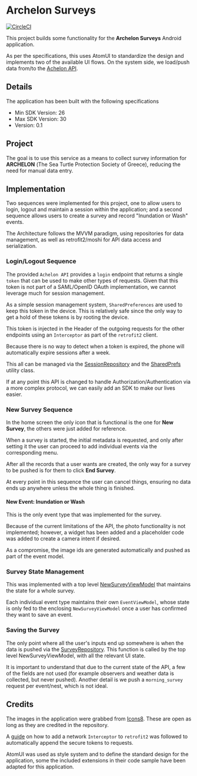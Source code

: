 # Archelon Surveys

[![CircleCI](https://circleci.com/gh/Birkbeck/android-coursework-danoc93.svg?style=svg&circle-token=b2ad37ffbdab282bf2a350c048925f2d65bf005a)](https://app.circleci.com/pipelines/github/Birkbeck/android-coursework-danoc93)

This project builds some functionality for the **Archelon Surveys** Android application.

As per the specifications, this uses AtomUI to standardize the design and implements two of the available UI flows.
On the system side, we load/push data from/to the [Achelon API](https://documenter.getpostman.com/view/13303180/TVepAUJQ).


##  Details

The application has been built with the following specifications

* Min SDK Version: 26
* Max SDK Version: 30
* Version: 0.1

## Project

The goal is to use this service as a means to collect survey information for **ARCHELON** (Τhe Sea Turtle Protection Society of Greece), reducing the need for manual data entry.

## Implementation

Two sequences were implemented for this project, one to allow users to login, logout and maintain a session within the application; and a second sequence allows users to create a survey and record "Inundation or Wash" events.

The Architecture follows the MVVM paradigm, using repositories for data management, as well as retrofit2/moshi for API data access and serialization.

### Login/Logout Sequence

The provided `Achelon API` provides a `login` endpoint that returns a single `token` that can be used to make other types of requests. Given that this token is not part of a SAML/OpenID OAuth implementation, we cannot leverage much for session management.

As a simple session management system, `SharedPreferences` are used to keep this token in the device. This is relatively safe since the only way to get a hold of these tokens is by rooting the device.

This token is injected in the Header of the outgoing requests for the other endpoints using an `Interceptor` as part of the `retrofit2` client.

Because there is no way to detect when a token is expired, the phone will automatically expire sessions after a week.

This all can be managed via the [SessionRepository](app/src/main/java/com/application/archelon/repositories/SessionRepository.kt) and the [SharedPrefs](./app/src/main/java/com/application/archelon/system/SharedPrefs.kt) utility class.

If at any point this API is changed to handle Authorization/Authentication via a more complex protocol, we can easily add an SDK to make our lives easier.

### New Survey Sequence

In the home screen the only icon that is functional is the one for **New Survey**, the others were just added for reference.

When a survey is started, the initial metadata is requested, and only after setting it the user can proceed to add individual events via the corresponding menu.

After all the records that a user wants are created, the only way for a survey to be pushed is for them to click **End Survey**.

At every point in this sequence the user can cancel things, ensuring no data ends up anywhere unless the whole thing is finished.

#### New Event: Inundation or Wash

This is the only event type that was implemented for the survey.

Because of the current limitations of the API, the photo functionality is not implemented; however, a widget has been added and a placeholder code was added to create a camera intent if desired.

As a compromise, the image ids are generated automatically and pushed as part of the event model.

### Survey State Management

This was implemented with a top level [NewSurveyViewModel](./app/src/main/java/com/application/archelon/screens/survey/NewSurveyViewModel.kt) that maintains the state for a whole survey.

Each individual event type maintains their own `EventViewModel`, whose state is only fed to the enclosing `NewSurveyViewModel` once a user has confirmed they want to save an event.

### Saving the Survey

The only point where all the user's inputs end up somewhere is when the data is pushed via the [SurveyRepository](./app/src/main/java/com/application/archelon/repositories/SurveyRepository.kt). This function is called by the top level NewSurveyViewModel, with all the relevant UI state.

It is important to understand that due to the current state of the API, a few of the fields are not used (for example observers and weather data is collected, but never pushed). Another detail is we push a `morning_survey` request per event/nest, which is not ideal.


## Credits

The images in the application were grabbed from [Icons8](https://icons8.com/icons/set/open-source). These are open as long as they are credited in the repository.

A [guide](https://stackoverflow.com/questions/32963394/how-to-use-interceptor-to-add-headers-in-retrofit-2-0) on how to add a network `Interceptor` to `retrofit2` was followed to automatically append the secure tokens to requests.

AtomUI was used as style system and to define the standard design for the application, some the included extensions in their code sample have been adapted for this application.

